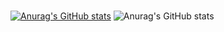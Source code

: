 ### 
[![Anurag's GitHub stats](https://github-readme-stats.vercel.app/api?username=E-taku)](https://github.com/anuraghazra/github-readme-stats)
![Anurag's GitHub stats](https://github-readme-stats.vercel.app/api?username=E-taku&count_private=true)
<!--
**E-taku/E-taku** is a ✨ _special_ ✨ repository because its `README.md` (this file) appears on your GitHub profile.

Here are some ideas to get you started:

- 🔭 I’m currently working on ...
- 🌱 I’m currently learning ...
- 👯 I’m looking to collaborate on ...
- 🤔 I’m looking for help with ...
- 💬 Ask me about ...
- 📫 How to reach me: ...
- 😄 Pronouns: ...
- ⚡ Fun fact: ...
-->
